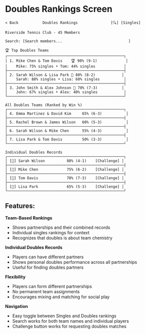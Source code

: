# Doubles Rankings Screen

```
< Back           Doubles Rankings               [🔍] [Singles]

Riverside Tennis Club - 45 Members

Search: [Search members...                              ]

🏆 Top Doubles Teams
┌─────────────────────────────────────────────────────┐
│ 1. Mike Chen & Tom Davis    🏆 90% (9-1)             │
│    Mike: 75% singles • Tom: 44% singles             │
├─────────────────────────────────────────────────────┤
│ 2. Sarah Wilson & Lisa Park 🥈 80% (8-2)            │
│    Sarah: 88% singles • Lisa: 60% singles           │
├─────────────────────────────────────────────────────┤
│ 3. John Smith & Alex Johnson 🥉 70% (7-3)           │
│    John: 67% singles • Alex: 40% singles            │
└─────────────────────────────────────────────────────┘

All Doubles Teams (Ranked by Win %)
┌─────────────────────────────────────────────────────┐
│ 4. Emma Martinez & David Kim     65% (6-3)           │
├─────────────────────────────────────────────────────┤
│ 5. Rachel Brown & James Wilson   60% (5-3)           │
├─────────────────────────────────────────────────────┤
│ 6. Sarah Wilson & Mike Chen      55% (4-3)           │
├─────────────────────────────────────────────────────┤
│ 7. Lisa Park & Tom Davis         50% (3-3)           │
└─────────────────────────────────────────────────────┘

Individual Doubles Records
┌─────────────────────────────────────────────────────┐
│ [👤] Sarah Wilson          80% (4-1)    [Challenge] │
├─────────────────────────────────────────────────────┤
│ [👤] Mike Chen             75% (6-2)    [Challenge] │
├─────────────────────────────────────────────────────┤
│ [👤] Tom Davis             70% (7-3)    [Challenge] │
├─────────────────────────────────────────────────────┤
│ [👤] Lisa Park             65% (5-3)    [Challenge] │
└─────────────────────────────────────────────────────┘
```

## Features:

**Team-Based Rankings**
- Shows partnerships and their combined records
- Individual singles rankings for context
- Recognizes that doubles is about team chemistry

**Individual Doubles Records**
- Players can have different partners
- Shows personal doubles performance across all partnerships
- Useful for finding doubles partners

**Flexibility**
- Players can form different partnerships
- No permanent team assignments
- Encourages mixing and matching for social play

**Navigation**
- Easy toggle between Singles and Doubles rankings
- Search works for both team names and individual players
- Challenge button works for requesting doubles matches